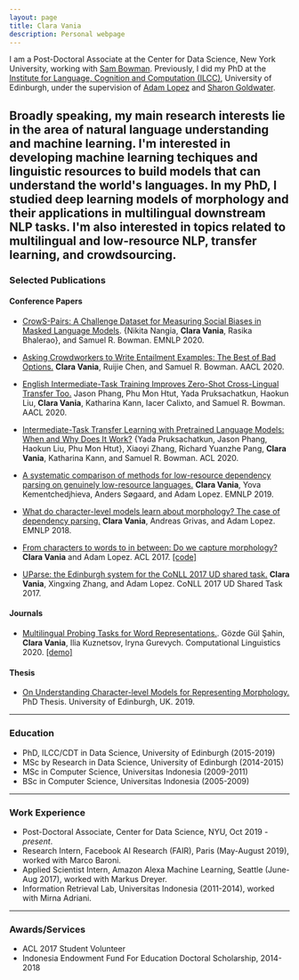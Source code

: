 ```yaml
---
layout: page
title: Clara Vania
description: Personal webpage
---
```


I am a Post-Doctoral Associate at the Center for Data Science, New York University, working with [Sam Bowman](https://www.nyu.edu/projects/bowman). Previously, I did my PhD at the [Institute for Language, Cognition and Computation (ILCC)](http://web.inf.ed.ac.uk/ilcc), University of Edinburgh, under the supervision of [Adam Lopez](http://alopez.github.io/) and [Sharon Goldwater](http://homepages.inf.ed.ac.uk/sgwater/). 

Broadly speaking, my main research interests lie in the area of natural language understanding and machine learning. I'm interested in developing machine learning techiques and linguistic resources to build models that can understand the world's languages. In my PhD, I studied deep learning models of morphology and their applications in multilingual downstream NLP tasks. I'm also interested in topics related to multilingual and low-resource NLP, transfer learning, and crowdsourcing.
---

### Selected Publications

#### Conference Papers

- [CrowS-Pairs: A Challenge Dataset for Measuring Social Biases in Masked Language Models](https://arxiv.org/abs/2010.00133). {Nikita Nangia, __Clara Vania__, Rasika Bhalerao}, and Samuel R. Bowman. EMNLP 2020.

- [Asking Crowdworkers to Write Entailment Examples: The Best of Bad Options.](https://arxiv.org/abs/2010.06122) __Clara Vania__, Ruijie Chen, and Samuel R. Bowman. AACL 2020.

- [English Intermediate-Task Training Improves Zero-Shot Cross-Lingual Transfer Too.](https://arxiv.org/abs/2005.13013v2) Jason Phang, Phu Mon Htut, Yada Pruksachatkun, Haokun Liu, __Clara Vania__, Katharina Kann, Iacer Calixto, and Samuel R. Bowman. AACL 2020.

- [Intermediate-Task Transfer Learning with Pretrained Language Models: When and Why Does It Work?](https://www.aclweb.org/anthology/2020.acl-main.467/) {Yada Pruksachatkun, Jason Phang, Haokun Liu, Phu Mon Htut}, Xiaoyi Zhang, Richard Yuanzhe Pang, __Clara Vania__, Katharina Kann, and Samuel R. Bowman. ACL 2020.

- [A systematic comparison of methods for low-resource dependency parsing on genuinely low-resource languages.](https://www.aclweb.org/anthology/D19-1102) __Clara Vania__, Yova Kementchedjhieva, Anders Søgaard, and Adam Lopez. EMNLP 2019.

- [What do character-level models learn about morphology? The case of dependency parsing.](http://aclweb.org/anthology/D18-1278) __Clara Vania__, Andreas Grivas, and Adam Lopez. EMNLP 2018.

- [From characters to words to in between: Do we capture morphology?](http://www.aclweb.org/anthology/P17-1184) __Clara Vania__ and Adam Lopez. ACL 2017. [[code]](https://github.com/claravania/subword-lstm-lm)

- [UParse: the Edinburgh system for the CoNLL 2017 UD shared task.](http://universaldependencies.org/conll17/proceedings/pdf/K17-3010.pdf) __Clara Vania__, Xingxing Zhang, and Adam Lopez. CoNLL 2017 UD Shared Task 2017.


#### Journals

- [Multilingual Probing Tasks for Word Representations.](https://www.mitpressjournals.org/doi/abs/10.1162/COLI_a_00376?mobileUi=0). Gözde Gül Şahin, __Clara Vania__, Ilia Kuznetsov, Iryna Gurevych. Computational Linguistics 2020. [[demo]](https://linspector.ukp.informatik.tu-darmstadt.de)


#### Thesis

- [On Understanding Character-level Models for Representing Morphology.](assets/clara_phd_thesis.pdf) PhD Thesis. University of Edinburgh, UK. 2019.

---

### Education

- PhD, ILCC/CDT in Data Science, University of Edinburgh (2015-2019)
- MSc by Research in Data Science, University of Edinburgh (2014-2015)
- MSc in Computer Science, Universitas Indonesia (2009-2011)
- BSc in Computer Science, Universitas Indonesia (2005-2009)

---

### Work Experience
- Post-Doctoral Associate, Center for Data Science, NYU, Oct 2019 - *present*.
- Research Intern, Facebook AI Research (FAIR), Paris (May-August 2019), worked with Marco Baroni.
- Applied Scientist Intern, Amazon Alexa Machine Learning, Seattle (June-Aug 2017), worked with Markus Dreyer.
- Information Retrieval Lab, Universitas Indonesia (2011-2014), worked with Mirna Adriani.

---

### Awards/Services
- ACL 2017 Student Volunteer
- Indonesia Endowment Fund For Education Doctoral Scholarship, 2014-2018








